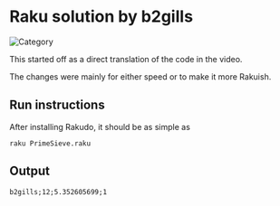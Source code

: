 # Raku solution by b2gills

![Category](https://img.shields.io/badge/Category-faithful-green)

This started off as a direct translation of the code in the video.

The changes were mainly for either speed or to make it more Rakuish.

## Run instructions

After installing Rakudo, it should be as simple as

```
raku PrimeSieve.raku
```

## Output

```
b2gills;12;5.352605699;1
```
